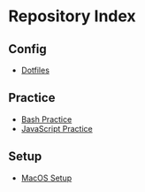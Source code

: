 # Repository Index

## Config

- [Dotfiles](https://github.com/timdavish/dotfiles)

## Practice

- [Bash Practice](https://github.com/timdavish/bash-practice)
- [JavaScript Practice](https://github.com/timdavish/js-practice)

## Setup

- [MacOS Setup](https://github.com/nicolashery/mac-dev-setup)
